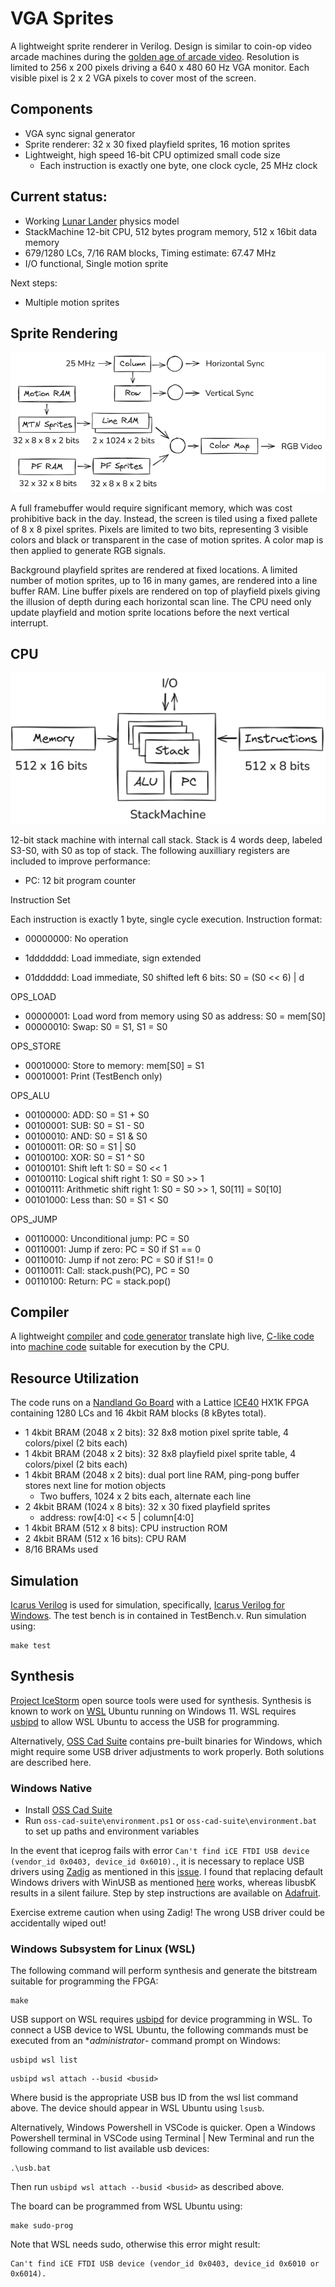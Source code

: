 
# VGA Sprites

A lightweight sprite renderer in Verilog. Design is similar to coin-op video arcade machines during the
[golden age of arcade video](https://en.wikipedia.org/wiki/Golden_age_of_arcade_video_games). Resolution is limited to 256 x 200
pixels driving a 640 x 480 60 Hz VGA monitor. Each visible pixel is 2 x 2 VGA pixels to cover most of the screen.

## Components

- VGA sync signal generator
- Sprite renderer: 32 x 30 fixed playfield sprites, 16 motion sprites
- Lightweight, high speed 16-bit CPU optimized small code size
    - Each instruction is exactly one byte, one clock cycle, 25 MHz clock

## Current status:

- Working [Lunar Lander](https://en.wikipedia.org/wiki/Lunar_Lander_(video_game_genre)) physics model
- StackMachine 12-bit CPU, 512 bytes program memory, 512 x 16bit data memory
- 679/1280 LCs, 7/16 RAM blocks, Timing estimate: 67.47 MHz
- I/O functional, Single motion sprite

Next steps:

- Multiple motion sprites

## Sprite Rendering

![Video](images/video.png "Video")

A full framebuffer would require significant memory, which was cost prohibitive back in the day. Instead, the screen is tiled using a fixed pallete of 8 x 8 pixel sprites. Pixels are limited to two bits, representing 3 visible colors and black or transparent in the case of motion sprites. A color map is then applied to generate RGB signals.

Background playfield sprites are rendered at fixed locations. A limited number of motion sprites, up to 16 in many games, are rendered into a line buffer RAM. Line buffer pixels are rendered on top of playfield pixels giving the illusion of depth during each horizontal scan line. The CPU need only update playfield and motion sprite locations before the next vertical interrupt.

## CPU

![StackMachine](images/stackmachine.png "StackMachine")

12-bit stack machine with internal call stack. Stack is 4 words deep, labeled S3-S0, with S0 as top of stack.
The following auxilliary registers are included to improve performance:

- PC: 12 bit program counter

Instruction Set

Each instruction is exactly 1 byte, single cycle execution. Instruction format:

- 00000000: No operation

- 1ddddddd: Load immediate, sign extended
- 01dddddd: Load immediate, S0 shifted left 6 bits: S0 = (S0 << 6) | d

OPS_LOAD
- 00000001: Load word from memory using S0 as address: S0 = mem[S0]
- 00000010: Swap: S0 = S1, S1 = S0

OPS_STORE
- 00010000: Store to memory: mem[S0] = S1
- 00010001: Print (TestBench only)

OPS_ALU
- 00100000: ADD: S0 = S1 + S0
- 00100001: SUB: S0 = S1 - S0
- 00100010: AND: S0 = S1 & S0
- 00100011: OR: S0 = S1 | S0
- 00100100: XOR: S0 = S1 ^ S0
- 00100101: Shift left 1: S0 = S0 << 1
- 00100110: Logical shift right 1: S0 = S0 >> 1
- 00100111: Arithmetic shift right 1: S0 = S0 >> 1, S0[11] = S0[10]
- 00101000: Less than: S0 = S1 < S0

OPS_JUMP
- 00110000: Unconditional jump: PC = S0
- 00110001: Jump if zero: PC = S0 if S1 == 0
- 00110010: Jump if not zero: PC = S0 if S1 != 0
- 00110011: Call: stack.push(PC), PC = S0
- 00110100: Return: PC = stack.pop()

## Compiler

A lightweight [compiler](roms/Compiler.py) and [code generator](roms/CodeGenerator.py) translate high live, [C-like code](roms/lunar_lander.f) into [machine code](roms/code.txt) suitable for execution by the CPU.

## Resource Utilization

The code runs on a [Nandland Go Board](https://nandland.com/the-go-board/) with a Lattice [ICE40](https://www.latticesemi.com/ice40) HX1K FPGA containing 1280 LCs and 16 4kbit RAM blocks (8 kBytes total).

- 1 4kbit BRAM (2048 x 2 bits): 32 8x8 motion pixel sprite table, 4 colors/pixel (2 bits each)
- 1 4kbit BRAM (2048 x 2 bits): 32 8x8 playfield pixel sprite table, 4 colors/pixel (2 bits each)
- 1 4kbit BRAM (2048 x 2 bits): dual port line RAM, ping-pong buffer stores next line for motion objects
    - Two buffers, 1024 x 2 bits each, alternate each line
- 2 4kbit BRAM (1024 x 8 bits): 32 x 30 fixed playfield sprites
    - address: row[4:0] << 5 | column[4:0]
- 1 4kbit BRAM (512 x 8 bits): CPU instruction ROM
- 2 4kbit BRAM (512 x 16 bits): CPU RAM
- 8/16 BRAMs used

## Simulation

[Icarus Verilog](http://iverilog.icarus.com/) is used for simulation, specifically, [Icarus Verilog for Windows](https://bleyer.org/icarus/). The test bench is in contained in TestBench.v. Run simulation using:

```
make test
```

## Synthesis

[Project IceStorm](https://clifford.at/icestorm) open source tools were used for synthesis. Synthesis is known to work on [WSL](https://docs.microsoft.com/en-us/windows/wsl/install) Ubuntu running on Windows 11. WSL requires [usbipd](https://devblogs.microsoft.com/commandline/connecting-usb-devices-to-wsl) to allow WSL Ubuntu to access the USB for programming.

Alternatively, [OSS Cad Suite](https://github.com/YosysHQ/oss-cad-suite-build) contains pre-built binaries for Windows, which might require some USB driver adjustments to work properly. Both solutions are described here.

### Windows Native

* Install [OSS Cad Suite](https://github.com/YosysHQ/oss-cad-suite-build)
* Run ```oss-cad-suite\environment.ps1``` or ```oss-cad-suite\environment.bat``` to set up paths and environment variables

In the event that iceprog fails with error ```Can't find iCE FTDI USB device (vendor_id 0x0403, device_id 0x6010).```, it is necessary to replace USB drivers using [Zadig](https://zadig.akeo.ie/) as mentioned in this [issue](https://github.com/YosysHQ/icestorm/issues/141). I found that replacing default Windows drivers with WinUSB as mentioned [here](https://gojimmypi.blogspot.com/2020/12/ice40-fpga-programming-with-wsl-and.html) works, whereas libusbK results in a silent failure. Step by step instructions are available on [Adafruit](https://learn.adafruit.com/adafruit-ft232h-breakout/windows-setup).

Exercise extreme caution when using Zadig! The wrong USB driver could be accidentally wiped out!

### Windows Subsystem for Linux (WSL)

The following command will perform synthesis and generate the bitstream suitable for programming the FPGA:

```
make
```

USB support on WSL requires [usbipd](https://devblogs.microsoft.com/commandline/connecting-usb-devices-to-wsl) for device programming in WSL. To connect a USB device to WSL Ubuntu, the following commands must be executed from an **administrator*- command prompt on Windows:

```
usbipd wsl list
```
```
usbipd wsl attach --busid <busid>
```

Where busid is the appropriate USB bus ID from the wsl list command above. The device should appear in WSL Ubuntu using ```lsusb```.

Alternatively, Windows Powershell in VSCode is quicker. Open a Windows Powershell terminal in VSCode using Terminal | New Terminal and run the following command to list available usb devices:

```
.\usb.bat
```

Then run ```usbipd wsl attach --busid <busid>``` as described above.

The board can be programmed from WSL Ubuntu using:

```
make sudo-prog
```

Note that WSL needs sudo, otherwise this error might result:

```
Can't find iCE FTDI USB device (vendor_id 0x0403, device_id 0x6010 or 0x6014).
```